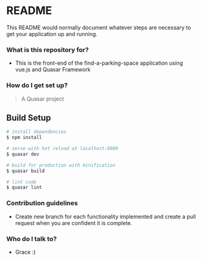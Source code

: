 # README #

This README would normally document whatever steps are necessary to get your application up and running.

### What is this repository for? ###
* This is the front-end of the find-a-parking-space application using vue.js and Quasar Framework

### How do I get set up? ###
> A Quasar project

## Build Setup

``` bash
# install dependencies
$ npm install

# serve with hot reload at localhost:8080
$ quasar dev

# build for production with minification
$ quasar build

# lint code
$ quasar lint
```

### Contribution guidelines ###
* Create new branch for each functionality implemented and create a pull request when you are confident it is complete.

### Who do I talk to? ###
* Grace :)
